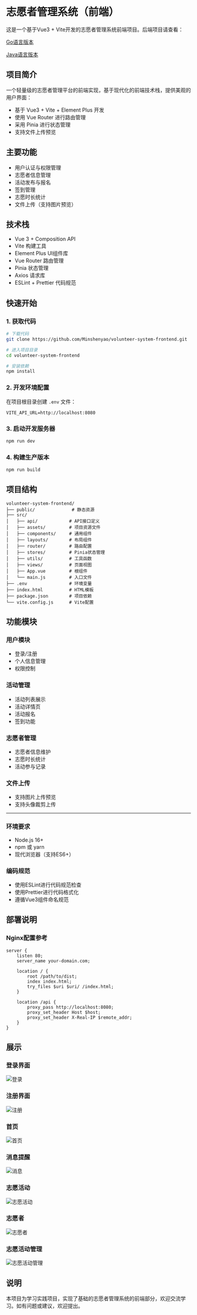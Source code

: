 # 志愿者管理系统（前端）

这是一个基于Vue3 + Vite开发的志愿者管理系统前端项目。后端项目请查看：

[Go语言版本](https://github.com/Minshenyao/volunteer-system-backend)

[Java语言版本](https://github.com/Minshenyao/volunteer-system-backend-java)

## 项目简介

一个轻量级的志愿者管理平台的前端实现，基于现代化的前端技术栈，提供美观的用户界面：

- 基于 Vue3 + Vite + Element Plus 开发
- 使用 Vue Router 进行路由管理
- 采用 Pinia 进行状态管理
- 支持文件上传预览

## 主要功能

- 用户认证与权限管理
- 志愿者信息管理
- 活动发布与报名
- 签到管理
- 志愿时长统计
- 文件上传（支持图片预览）

## 技术栈

- Vue 3 + Composition API
- Vite 构建工具
- Element Plus UI组件库
- Vue Router 路由管理
- Pinia 状态管理
- Axios 请求库
- ESLint + Prettier 代码规范

## 快速开始

### 1. 获取代码
```bash
# 下载代码
git clone https://github.com/Minshenyao/volunteer-system-frontend.git

# 进入项目目录
cd volunteer-system-frontend

# 安装依赖
npm install
```

### 2. 开发环境配置
在项目根目录创建 `.env` 文件：

```
VITE_API_URL=http://localhost:8080 
```

### 3. 启动开发服务器
```bash
npm run dev
```

### 4. 构建生产版本
```bash
npm run build
```

## 项目结构
```
volunteer-system-frontend/
├── public/              # 静态资源
├── src/
│   ├── api/            # API接口定义
│   ├── assets/         # 项目资源文件
│   ├── components/     # 通用组件
│   ├── layouts/        # 布局组件
│   ├── router/         # 路由配置
│   ├── stores/         # Pinia状态管理
│   ├── utils/          # 工具函数
│   ├── views/          # 页面视图
│   ├── App.vue         # 根组件
│   └── main.js         # 入口文件
├── .env                # 环境变量
├── index.html          # HTML模板
├── package.json        # 项目依赖
└── vite.config.js      # Vite配置
```

## 功能模块

### 用户模块
- 登录/注册
- 个人信息管理
- 权限控制

### 活动管理
- 活动列表展示
- 活动详情页
- 活动报名
- 签到功能

### 志愿者管理
- 志愿者信息维护
- 志愿时长统计
- 活动参与记录

### 文件上传
- 支持图片上传预览
- 支持头像裁剪上传

---

### 环境要求
- Node.js 16+
- npm 或 yarn
- 现代浏览器（支持ES6+）

### 编码规范
- 使用ESLint进行代码规范检查
- 使用Prettier进行代码格式化
- 遵循Vue3组件命名规范

## 部署说明

### Nginx配置参考
```nginx
server {
    listen 80;
    server_name your-domain.com;

    location / {
        root /path/to/dist;
        index index.html;
        try_files $uri $uri/ /index.html;
    }

    location /api {
        proxy_pass http://localhost:8080;
        proxy_set_header Host $host;
        proxy_set_header X-Real-IP $remote_addr;
    }
}
```

## 展示
### 登录界面
![登录](images/login.png)
### 注册界面
![注册](images/register.png)
### 首页
![首页](images/dashboard.png)
### 消息提醒
![消息](images/message.png)
### 志愿活动
![志愿活动](images/activities.png)
### 志愿者
![志愿者](images/volunteers.png)
### 志愿活动管理
![志愿活动管理](images/manage.png)

## 说明
本项目为学习实践项目，实现了基础的志愿者管理系统的前端部分，欢迎交流学习。如有问题或建议，欢迎提出。
